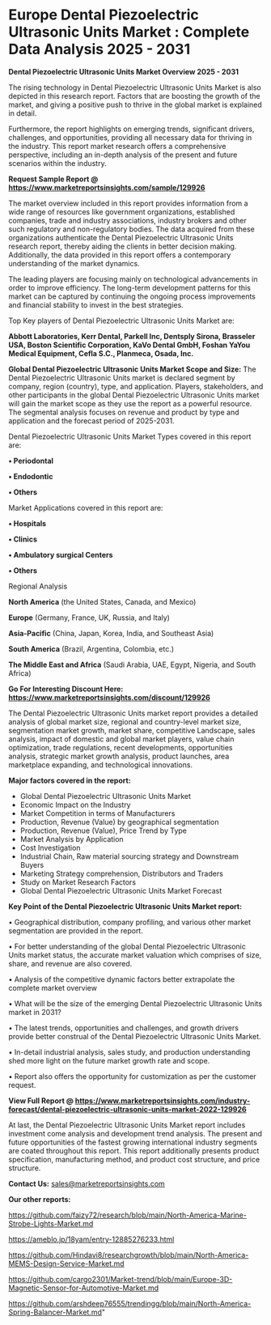 # Europe Dental Piezoelectric Ultrasonic Units Market : Complete Data Analysis 2025 - 2031

<Strong> Dental Piezoelectric Ultrasonic Units Market Overview 2025 - 2031</strong>

The rising technology in Dental Piezoelectric Ultrasonic Units Market is also depicted in this research report. Factors that are boosting the growth of the market, and giving a positive push to thrive in the global market is explained in detail.

Furthermore, the report highlights on emerging trends, significant drivers, challenges, and opportunities, providing all necessary data for thriving in the industry. This report market research offers a comprehensive perspective, including an in-depth analysis of the present and future scenarios within the industry.

<strong>Request Sample Report @ <a href=https://www.marketreportsinsights.com/sample/129926>https://www.marketreportsinsights.com/sample/129926</a></strong>

The market overview included in this report provides information from a wide range of resources like government organizations, established companies, trade and industry associations, industry brokers and other such regulatory and non-regulatory bodies. The data acquired from these organizations authenticate the Dental Piezoelectric Ultrasonic Units research report, thereby aiding the clients in better decision making. Additionally, the data provided in this report offers a contemporary understanding of the market dynamics.

The leading players are focusing mainly on technological advancements in order to improve efficiency. The long-term development patterns for this market can be captured by continuing the ongoing process improvements and financial stability to invest in the best strategies.

Top Key players of Dental Piezoelectric Ultrasonic Units Market are:

<strong>Abbott Laboratories, Kerr Dental, Parkell Inc, Dentsply Sirona, Brasseler USA, Boston Scientific Corporation, KaVo Dental GmbH, Foshan YaYou Medical Equipment, Cefla S.C., Planmeca, Osada, Inc.</strong>

<strong><b>Global Dental Piezoelectric Ultrasonic Units Market Scope and Size:</b></strong>
The Dental Piezoelectric Ultrasonic Units market is declared segment by company, region (country), type, and application. Players, stakeholders, and other participants in the global Dental Piezoelectric Ultrasonic Units market will gain the market scope as they use the report as a powerful resource. The segmental analysis focuses on revenue and product by type and application and the forecast period of 2025-2031.

Dental Piezoelectric Ultrasonic Units Market Types covered in this report are:

<strong>• Periodontal

• Endodontic

• Others</strong>

Market Applications covered in this report are:

<strong>• Hospitals

• Clinics

• Ambulatory surgical Centers

• Others</strong> 

Regional Analysis

<strong>North America</strong> (the United States, Canada, and Mexico)

<strong>Europe</strong> (Germany, France, UK, Russia, and Italy)

<strong>Asia-Pacific</strong> (China, Japan, Korea, India, and Southeast Asia)

<strong>South America</strong> (Brazil, Argentina, Colombia, etc.)

<strong>The Middle East and Africa</strong> (Saudi Arabia, UAE, Egypt, Nigeria, and South Africa)

<strong>Go For Interesting Discount Here: <a href=https://www.marketreportsinsights.com/discount/129926>https://www.marketreportsinsights.com/discount/129926</a></strong>

The Dental Piezoelectric Ultrasonic Units market report provides a detailed analysis of global market size, regional and country-level market size, segmentation market growth, market share, competitive Landscape, sales analysis, impact of domestic and global market players, value chain optimization, trade regulations, recent developments, opportunities analysis, strategic market growth analysis, product launches, area marketplace expanding, and technological innovations.

<strong><b>Major factors covered in the report:</b></strong>
<ul>
  <li>Global Dental Piezoelectric Ultrasonic Units Market </li>
  <li>Economic Impact on the Industry</li>
  <li>Market Competition in terms of Manufacturers</li>
  <li>Production, Revenue (Value) by geographical segmentation</li>
  <li>Production, Revenue (Value), Price Trend by Type</li>
  <li>Market Analysis by Application</li>
  <li>Cost Investigation</li>
  <li>Industrial Chain, Raw material sourcing strategy and Downstream Buyers</li>
  <li>Marketing Strategy comprehension, Distributors and Traders</li>
  <li>Study on Market Research Factors</li>
  <li>Global Dental Piezoelectric Ultrasonic Units Market Forecast</li>
</ul>

<strong><b>Key Point of the Dental Piezoelectric Ultrasonic Units Market report:</b></strong>

• Geographical distribution, company profiling, and various other market segmentation are provided in the report.

• For better understanding of the global Dental Piezoelectric Ultrasonic Units market status, the accurate market valuation which comprises of size, share, and revenue are also covered.

• Analysis of the competitive dynamic factors better extrapolate the complete market overview

• What will be the size of the emerging Dental Piezoelectric Ultrasonic Units market in 2031?

• The latest trends, opportunities and challenges, and growth drivers provide better construal of the Dental Piezoelectric Ultrasonic Units Market.

• In-detail industrial analysis, sales study, and production understanding shed more light on the future market growth rate and scope.

• Report also offers the opportunity for customization as per the customer request.

<strong><b>View Full Report @ <a href=https://www.marketreportsinsights.com/industry-forecast/dental-piezoelectric-ultrasonic-units-market-2022-129926>https://www.marketreportsinsights.com/industry-forecast/dental-piezoelectric-ultrasonic-units-market-2022-129926</a></b></strong>


At last, the Dental Piezoelectric Ultrasonic Units Market report includes investment come analysis and development trend analysis. The present and future opportunities of the fastest growing international industry segments are coated throughout this report. This report additionally presents product specification, manufacturing method, and product cost structure, and price structure.

<strong>Contact Us:</strong>
sales@marketreportsinsights.com

<strong>Our other reports:</strong>

<a href=https://github.com/faizy72/research/blob/main/North-America-Marine-Strobe-Lights-Market.md>https://github.com/faizy72/research/blob/main/North-America-Marine-Strobe-Lights-Market.md</a>

<a href=https://ameblo.jp/18yam/entry-12885276233.html>https://ameblo.jp/18yam/entry-12885276233.html</a>

<a href=https://github.com/Hindavi8/researchgrowth/blob/main/North-America-MEMS-Design-Service-Market.md>https://github.com/Hindavi8/researchgrowth/blob/main/North-America-MEMS-Design-Service-Market.md</a>

<a href=https://github.com/cargo2301/Market-trend/blob/main/Europe-3D-Magnetic-Sensor-for-Automotive-Market.md>https://github.com/cargo2301/Market-trend/blob/main/Europe-3D-Magnetic-Sensor-for-Automotive-Market.md</a>

<a href=https://github.com/arshdeep76555/trendingg/blob/main/North-America-Spring-Balancer-Market.md>https://github.com/arshdeep76555/trendingg/blob/main/North-America-Spring-Balancer-Market.md</a>"
